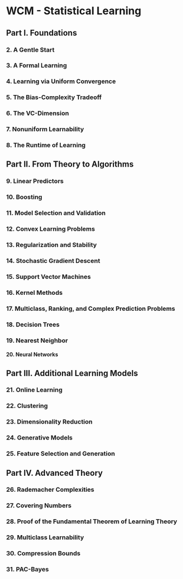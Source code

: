 # WCM - Statistical Learning

## Part I. Foundations

### 2. A Gentle Start


### 3. A Formal Learning


### 4. Learning via Uniform Convergence


### 5. The Bias-Complexity Tradeoff


### 6. The VC-Dimension


### 7. Nonuniform Learnability


### 8. The Runtime of Learning




## Part II. From Theory to Algorithms


### 9. Linear Predictors


### 10. Boosting


### 11. Model Selection and Validation


### 12. Convex Learning Problems


### 13. Regularization and Stability


### 14. Stochastic Gradient Descent


### 15. Support Vector Machines


### 16. Kernel Methods


### 17. Multiclass, Ranking, and Complex Prediction Problems


### 18. Decision Trees


### 19. Nearest Neighbor


#### 20. Neural Networks


## Part III. Additional Learning Models


### 21. Online Learning


### 22. Clustering


### 23. Dimensionality Reduction


### 24. Generative Models



### 25. Feature Selection and Generation


## Part IV. Advanced Theory

### 26. Rademacher Complexities 


### 27. Covering Numbers


### 28. Proof of the Fundamental Theorem of Learning Theory 


### 29. Multiclass Learnability


### 30. Compression Bounds


### 31. PAC-Bayes




